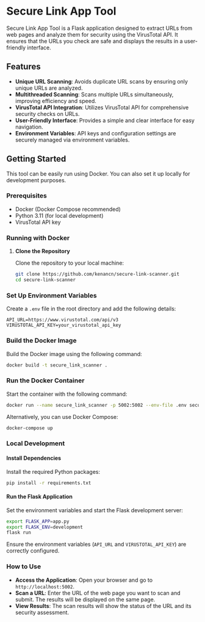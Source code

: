 # Secure Link App Tool

Secure Link App Tool is a Flask application designed to extract URLs from web pages and analyze them for security using the VirusTotal API. It ensures that the URLs you check are safe and displays the results in a user-friendly interface.

## Features

- **Unique URL Scanning**: Avoids duplicate URL scans by ensuring only unique URLs are analyzed.
- **Multithreaded Scanning**: Scans multiple URLs simultaneously, improving efficiency and speed.
- **VirusTotal API Integration**: Utilizes VirusTotal API for comprehensive security checks on URLs.
- **User-Friendly Interface**: Provides a simple and clear interface for easy navigation.
- **Environment Variables**: API keys and configuration settings are securely managed via environment variables.

## Getting Started

This tool can be easily run using Docker. You can also set it up locally for development purposes.

### Prerequisites

- Docker (Docker Compose recommended)
- Python 3.11 (for local development)
- VirusTotal API key

### Running with Docker

1. **Clone the Repository**

   Clone the repository to your local machine:

   ```bash
   git clone https://github.com/kenancn/secure-link-scanner.git
   cd secure-link-scanner
   ```
### Set Up Environment Variables

Create a `.env` file in the root directory and add the following details:

```
API_URL=https://www.virustotal.com/api/v3
VIRUSTOTAL_API_KEY=your_virustotal_api_key
```

### Build the Docker Image

Build the Docker image using the following command:

```bash
docker build -t secure_link_scanner .
```

### Run the Docker Container

Start the container with the following command:

```bash
docker run --name secure_link_scanner -p 5002:5002 --env-file .env secure_link_scanner
```

Alternatively, you can use Docker Compose:

```bash
docker-compose up
```

### Local Development

#### Install Dependencies

Install the required Python packages:

```bash
pip install -r requirements.txt
```

#### Run the Flask Application

Set the environment variables and start the Flask development server:

```bash
export FLASK_APP=app.py
export FLASK_ENV=development
flask run
```

Ensure the environment variables (`API_URL` and `VIRUSTOTAL_API_KEY`) are correctly configured.

### How to Use

- **Access the Application**: Open your browser and go to `http://localhost:5002`.
- **Scan a URL**: Enter the URL of the web page you want to scan and submit. The results will be displayed on the same page.
- **View Results**: The scan results will show the status of the URL and its security assessment.
